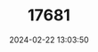 ---
title: "17681"
category: "Pleurobema furvum"
draft: false
date: 2024-02-22 13:03:50
languages:
  English: ["Dark Pigtoe"]
---
